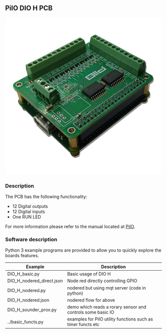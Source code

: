 ## PiIO DIO H PCB

![](https://github.com/lawsonkeith/PiIO/raw/master/images/PiIO_DIOH_ASS.png)

### Description
The PCB has the following functionality:

* 12 Digital outputs
* 12 Digital inputs
* One RUN LED

For more information please refer to the manual located at [PiIO](https://PiIO.co.uk).

### Software description
Python 3 example programs are provided to allow you to quickly explore the boards features.

Example | Description
--- | ---
DIO_H_basic.py | Basic usage of DIO H
DIO_H_nodered_direct.json | Node red directly controlling GPIO
DIO_H_nodered.py | nodered but using mqt server (code in python)
DIO_H_nodered.json | nodered flow for above
DIO_H_sounder_prox.py | demo which reads a rorary sensor and controls some basic IO
../basic_functs.py | examples for PiIO utility functions such as timer functs etc
